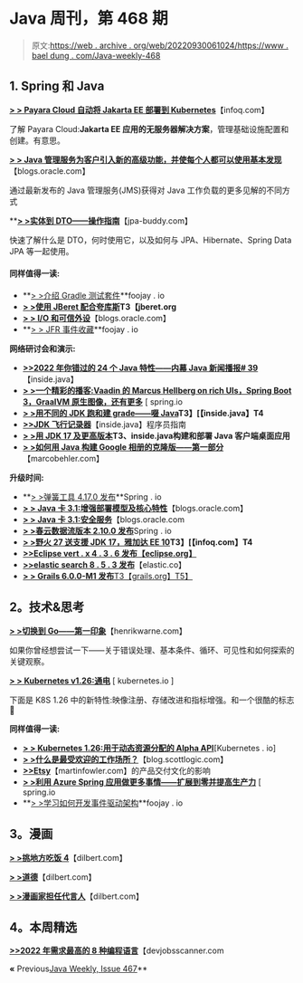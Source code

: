 # Java 周刊，第 468 期

> 原文:[https://web . archive . org/web/20220930061024/https://www . bael dung . com/Java-weekly-468](https://web.archive.org/web/20220930061024/https://www.baeldung.com/java-weekly-468)

## 1. **Spring 和 Java**

**[> > Payara Cloud 自动将 Jakarta EE 部署到 Kubernetes](https://web.archive.org/web/20221218213009/https://www.infoq.com/news/2022/12/payara-cloud/?utm_campaign=infoq_content&utm_source=infoq&utm_medium=feed&utm_term=Java)**【infoq.com】

了解 Payara Cloud:**Jakarta EE 应用的无服务器解决方案**，管理基础设施配置和创建。有意思。

[**> > Java 管理服务为客户引入新的高级功能，并使每个人都可以使用基本发现**](https://web.archive.org/web/20221218213009/https://blogs.oracle.com/java/post/jms-new-advanced-features-free-basic)【blogs.oracle.com】

通过最新发布的 Java 管理服务(JMS)获得对 Java 工作负载的更多见解的不同方式

 **[**> >实体到 DTO——操作指南**](https://web.archive.org/web/20221218213009/https://www.jpa-buddy.com/blog/entity-to-dto-how-to/)【jpa-buddy.com】

快速了解什么是 DTO，何时使用它，以及如何与 JPA、Hibernate、Spring Data JPA 等一起使用。

#### **同样值得一读:**

*   **[> >介绍 Gradle 测试套件](https://web.archive.org/web/20221218213009/https://foojay.io/today/introducing-gradle-test-suites/)**foojay . io
*   **[> >使用 JBeret 配合夸库斯](https://web.archive.org/web/20221218213009/http://jberet.org/jberet-quarkus/)T3【jberet.org**
*   **[> > I/O 和可信外设](https://web.archive.org/web/20221218213009/https://blogs.oracle.com/java/post/io-and-trusted-peripherals)**【blogs.oracle.com】
*   **[> > JFR 事件收藏](https://web.archive.org/web/20221218213009/https://foojay.io/today/jfr-event-collection/)**foojay . io

**网络研讨会和演示:**

*   **[>>2022 年你错过的 24 个 Java 特性——内幕 Java 新闻播报# 39](https://web.archive.org/web/20221218213009/https://inside.java/2022/12/15/newscast-39/)**【inside.java】
*   **[> >一个精彩的播客:Vaadin 的 Marcus Hellberg on rich UIs，Spring Boot 3，GraalVM 原生图像，还有更多](https://web.archive.org/web/20221218213009/https://spring.io/blog/2022/12/08/a-bootiful-podcast-vaadin-s-marcus-hellberg-on-rich-uis-spring-boot-3-graalvm-native-images-and-more)** [ spring.io
*   **[> >用不同的 JDK 跑和建 grade——啜 Java](https://web.archive.org/web/20221218213009/https://inside.java/2022/12/12/sip073/)T3】[【inside.java】T4**
*   **[>>JDK 飞行记录器](https://web.archive.org/web/20221218213009/https://inside.java/2022/12/12/jfr-programmer-guide/)**【inside.java】程序员指南
*   **[> >用 JDK 17 及更高版本](https://web.archive.org/web/20221218213009/https://inside.java/2022/12/08/building-java-desktop-app/)T3、inside.java构建和部署 Java 客户端桌面应用**
*   [**> >如何用 Java 构建 Google 相册的克隆版——第一部分**](https://web.archive.org/web/20221218213009/https://www.youtube.com/watch?v=eUPejYY1B3U)【marcobehler.com】

**升级时间:**

*   **[> >弹簧工具 4.17.0 发布](https://web.archive.org/web/20221218213009/https://spring.io/blog/2022/12/07/spring-tools-4-17-0-released)**Spring . io
*   **[> > Java 卡 3.1:增强部署模型及核心特性](https://web.archive.org/web/20221218213009/https://blogs.oracle.com/java/post/java-card-31-enhanced-deployment-model-and-core-features)**【blogs.oracle.com】
*   **[> > Java 卡 3.1:安全服务](https://web.archive.org/web/20221218213009/https://blogs.oracle.com/java/post/java-card-31-security-services)**【blogs.oracle.com
*   [**> >春云数据流版本 2.10.0 发布**](https://web.archive.org/web/20221218213009/https://spring.io/blog/2022/12/12/spring-cloud-data-flow-version-2-10-0-released)Spring . io
*   **[> >野火 27 送支援 JDK 17，雅加达 EE 10](https://web.archive.org/web/20221218213009/https://www.infoq.com/news/2022/12/wildfly-delivers-support-jdk-17/?utm_campaign=infoq_content&utm_source=infoq&utm_medium=feed&utm_term=Java)T3】[【infoq.com】T4**
*   [**>>Eclipse vert . x 4 . 3 . 6 发布【eclipse.org】**](https://web.archive.org/web/20221218213009/https://github.com/eclipse-vertx/vert.x/releases/tag/4.3.6)
*   [**>>elastic search 8 . 5 . 3 发布**](https://web.archive.org/web/20221218213009/https://github.com/elastic/elasticsearch/releases/tag/v8.5.3)【elastic.co】
*   [**> > Grails 6.0.0-M1 发布**T3【grails.org】T5】](https://web.archive.org/web/20221218213009/https://github.com/grails/grails-core/releases/tag/v6.0.0-M1)

## **2。技术&思考**

[**> >切换到 Go——第一印象**](https://web.archive.org/web/20221218213009/https://henrikwarne.com/2022/12/11/switching-to-go-first-impressions/)【henrikwarne.com】

如果你曾经想尝试一下——关于错误处理、基本条件、循环、可见性和如何探索的关键观察。

**[> > Kubernetes v1.26:通电](https://web.archive.org/web/20221218213009/https://kubernetes.io/blog/2022/12/09/kubernetes-v1-26-release/)** [ kubernetes.io ]

下面是 K8S 1.26 中的新特性:映像注册、存储改进和指标增强。和一个很酷的标志🙂

**同样值得一读:**

*   **[> > Kubernetes 1.26:用于动态资源分配的 Alpha API](https://web.archive.org/web/20221218213009/https://kubernetes.io/blog/2022/12/15/dynamic-resource-allocation/)**[Kubernetes . io]
*   **[> >什么是最受欢迎的工作场所？](https://web.archive.org/web/20221218213009/https://blog.scottlogic.com/2022/12/12/what-makes-for-a-most-loved-workplace.html)**【blog.scottlogic.com】
*   **[>>Etsy](https://web.archive.org/web/20221218213009/https://martinfowler.com/articles/bottlenecks-of-scaleups/etsy-product-delivery-culture.html#BlueprintForProductDelivery)**【martinfowler.com】的产品交付文化的影响
*   **[> >利用 Azure Spring 应用做更多事情——扩展到零并提高生产力](https://web.archive.org/web/20221218213009/https://spring.io/blog/2022/12/07/do-more-with-azure-spring-apps-scale-to-zero-and-enhance-productivity)** [ spring.io
*   **[> >学习如何开发事件驱动架构](https://web.archive.org/web/20221218213009/https://foojay.io/today/learn-how-to-develop-event-driven-architectures/)**foojay . io

## **3。漫画**

[**> >挑地方吃饭 4**](https://web.archive.org/web/20221218213009/https://dilbert.com/strip/2022-12-15)【dilbert.com】

[**> >道德**](https://web.archive.org/web/20221218213009/https://dilbert.com/strip/2022-12-11)【dilbert.com】

[**> >漫画家担任代言人**](https://web.archive.org/web/20221218213009/https://dilbert.com/strip/2022-12-10)【dilbert.com】

## **4。本周精选**

[**>>2022 年需求最高的 8 种编程语言**](https://web.archive.org/web/20221218213009/https://www.devjobsscanner.com/blog/top-8-most-demanded-languages-in-2022/)【devjobsscanner.com

**«** Previous[Java Weekly, Issue 467](/web/20221218213009/https://www.baeldung.com/java-weekly-467)**